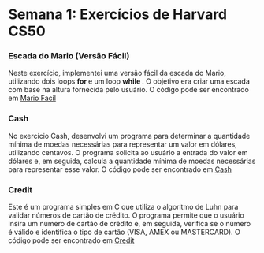 # Semana 1: Exercícios de Harvard CS50

<h3>Escada do Mario (Versão Fácil)</h3>

<p>Neste exercício, implementei uma versão fácil da escada do Mario, utilizando dois loops <strong> for </strong>
e um loop <strong> while </strong>. O objetivo era criar uma escada com base na altura fornecida pelo usuário. 
O código pode ser encontrado em 
  <a href="https://github.com/VNNiH/CC50-Harvard/blob/main/WEEK1/MarioFacil.c">Mario Facil</a>
</p>
<h3>Cash</h3>
<p>No exercício Cash, desenvolvi um programa para determinar a quantidade mínima de moedas necessárias para representar um valor em dólares, utilizando centavos. O programa solicita ao usuário a entrada do valor em dólares e, em seguida, calcula a quantidade mínima de moedas necessárias para representar esse valor. 
O código pode ser encontrado em 
  <a href="https://github.com/VNNiH/CC50-Harvard/blob/main/WEEK1/Cash.c">Cash</a>
</p>
<h3>Credit</h3>
<p>Este é um programa simples em C que utiliza o algoritmo de Luhn para validar números de cartão de crédito. O programa permite que o usuário insira um número de cartão de crédito e, em seguida, verifica se o número é válido e identifica o tipo de cartão (VISA, AMEX ou MASTERCARD).
O código pode ser encontrado em 
  <a href="https://github.com/VNNiH/CC50-Harvard/blob/main/WEEK1/Credit.c">Credit</a></p>
